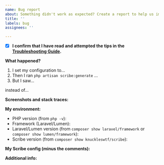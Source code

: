 ```yaml
---
name: Bug report
about: Something didn't work as expected? Create a report to help us improve.
title: ''
labels: bug
assignees: ''

---
```


- [x] **I confirm that I have read and attempted the tips in the [Troubleshooting Guide](https://scribe.readthedocs.io/en/latest/troubleshooting.html).**

**What happened?**
1. I set my configuration to...
2. Then I ran `php artisan scribe:generate` ...
3. But I saw...

instead of...


**Screenshots and stack traces:**


**My environment:**
 - PHP version (from `php -v`): 
 - Framework (Laravel/Lumen):
 - Laravel/Lumen version (from `composer show laravel/framework` or `composer show lumen/framework`): 
 - Scribe version (from `composer show knuckleswtf/scribe`): 

**My Scribe config (minus the comments):**

**Additional info:**
